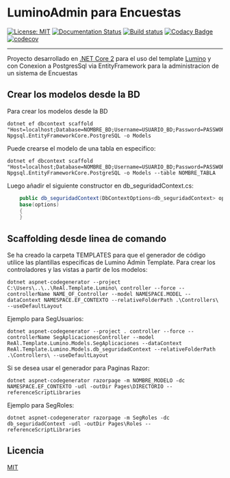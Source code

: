 # LuminoAdmin para Encuestas

[![License: MIT](https://img.shields.io/badge/License-MIT-yellow.svg)](https://opensource.org/licenses/MIT) [![Documentation Status](https://readthedocs.org/projects/realluminoencuestas/badge/?version=latest)](http://realluminoencuestas.readthedocs.io/en/latest/?badge=latest) [![Build status](https://ci.appveyor.com/api/projects/status/rtwos9dek63gh0hu?svg=true)](https://ci.appveyor.com/project/re_al_/real-lumino-encuestas) [![Codacy Badge](https://api.codacy.com/project/badge/Grade/9ae9d5a6d92548ec941db5b04befaad3)](https://www.codacy.com/app/re_al_/real.lumino.encuestas?utm_source=re_al_@bitbucket.org&amp;utm_medium=referral&amp;utm_content=re_al_/real.lumino.encuestas&amp;utm_campaign=Badge_Grade) [![codecov](https://codecov.io/bb/re_al_/real.lumino.encuestas/branch/master/graph/badge.svg)](https://codecov.io/bb/re_al_/real.lumino.encuestas)

---------------------------------------

Proyecto desarrollado en [.NET Core 2](https://www.microsoft.com/net/) para el uso del template [Lumino](https://medialoot.com/preview/lumino-premium/index.html) y con Conexion a PostgresSql via EntityFramework para la administracion de un sistema de Encuestas


## Crear los modelos desde la BD

Para crear los modelos desde la BD
~~~terminal
dotnet ef dbcontext scaffold "Host=localhost;Database=NOMBRE_BD;Username=USUARIO_BD;Password=PASSWORD_BD" Npgsql.EntityFrameworkCore.PostgreSQL -o Models
~~~

Puede crearse el modelo de una tabla en especifico:
~~~terminal
dotnet ef dbcontext scaffold "Host=localhost;Database=NOMBRE_BD;Username=USUARIO_BD;Password=PASSWORD_BD" Npgsql.EntityFrameworkCore.PostgreSQL -o Models --table NOMBRE_TABLA
~~~

Luego añadir el siguiente constructor en db_seguridadContext.cs:
~~~csharp
    public db_seguridadContext(DbContextOptions<db_seguridadContext> options) :  
    base(options)  
    {  
    }  
~~~

## Scaffolding desde linea de comando
Se ha creado la carpeta TEMPLATES para que el generador de código utilice las plantillas especificas de Lumino Admin Template.
Para crear los controladores y las vistas a partir de los modelos:
~~~terminal
dotnet aspnet-codegenerator --project C:\Users\..\..\ReAl.Template.Lumino\ controller --force --controllerName NAME_OF_Controller --model NAMESPACE.MODEL --dataContext NAMESPACE.EF_CONTEXTO --relativeFolderPath .\Controllers\ --useDefaultLayout
~~~

Ejemplo para SegUsuarios:
~~~terminal
dotnet aspnet-codegenerator --project . controller --force --controllerName SegAplicacionesController --model ReAl.Template.Lumino.Models.SegAplicaciones --dataContext ReAl.Template.Lumino.Models.db_seguridadContext --relativeFolderPath .\Controllers\ --useDefaultLayout
~~~

Si se desea usar el generador para Paginas Razor:
~~~terminal
dotnet aspnet-codegenerator razorpage -m NOMBRE_MODELO -dc NAMESPACE.EF_CONTEXTO -udl -outDir Pages\DIRECTORIO --referenceScriptLibraries
~~~

Ejemplo para SegRoles:
~~~terminal
dotnet aspnet-codegenerator razorpage -m SegRoles -dc db_seguridadContext -udl -outDir Pages\Roles --referenceScriptLibraries
~~~

## Licencia
[MIT](LICENSE)